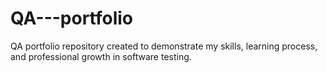 # QA---portfolio
QA portfolio repository created to demonstrate my skills, learning process, and professional growth in software testing.
